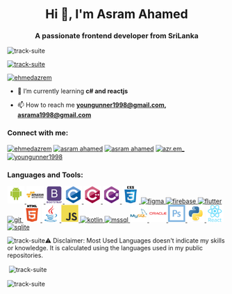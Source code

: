 <h1 align="center">Hi 👋, I'm Asram Ahamed</h1>
<h3 align="center">A passionate frontend developer from SriLanka</h3>

<p align="left"> <img src="https://komarev.com/ghpvc/?username=track-suite&label=Profile%20views&color=0e75b6&style=flat" alt="track-suite" /> </p>

<p align="left"> <a href="https://github.com/ryo-ma/github-profile-trophy"><img src="https://github-profile-trophy.vercel.app/?username=track-suite" alt="track-suite" /></a> </p>

<p align="left"> <a href="https://twitter.com/ehmedazrem" target="blank"><img src="https://img.shields.io/twitter/follow/ehmedazrem?logo=twitter&style=for-the-badge" alt="ehmedazrem" /></a> </p>

- 🌱 I’m currently learning **c# and reactjs**

- 📫 How to reach me **youngunner1998@gmail.com, asrama1998@gmail.com**

<h3 align="left">Connect with me:</h3>
<p align="left">
<a href="https://twitter.com/ehmedazrem" target="blank"><img align="center" src="https://cdn.jsdelivr.net/npm/simple-icons@3.0.1/icons/twitter.svg" alt="ehmedazrem" height="30" width="40" /></a>
<a href="https://linkedin.com/in/asram ahamed" target="blank"><img align="center" src="https://cdn.jsdelivr.net/npm/simple-icons@3.0.1/icons/linkedin.svg" alt="asram ahamed" height="30" width="40" /></a>
<a href="https://fb.com/asram ahamed" target="blank"><img align="center" src="https://cdn.jsdelivr.net/npm/simple-icons@3.0.1/icons/facebook.svg" alt="asram ahamed" height="30" width="40" /></a>
<a href="https://instagram.com/azr.em_" target="blank"><img align="center" src="https://cdn.jsdelivr.net/npm/simple-icons@3.0.1/icons/instagram.svg" alt="azr.em_" height="30" width="40" /></a>
<a href="https://www.hackerrank.com/youngunner1998" target="blank"><img align="center" src="https://cdn.jsdelivr.net/npm/simple-icons@3.0.1/icons/hackerrank.svg" alt="youngunner1998" height="30" width="40" /></a>
</p>

<h3 align="left">Languages and Tools:</h3>
<p align="left"> <a href="https://developer.android.com" target="_blank"> <img src="https://raw.githubusercontent.com/devicons/devicon/master/icons/android/android-original-wordmark.svg" alt="android" width="40" height="40"/> </a> <a href="https://aws.amazon.com" target="_blank"> <img src="https://raw.githubusercontent.com/devicons/devicon/master/icons/amazonwebservices/amazonwebservices-original-wordmark.svg" alt="aws" width="40" height="40"/> </a> <a href="https://getbootstrap.com" target="_blank"> <img src="https://raw.githubusercontent.com/devicons/devicon/master/icons/bootstrap/bootstrap-plain-wordmark.svg" alt="bootstrap" width="40" height="40"/> </a> <a href="https://www.cprogramming.com/" target="_blank"> <img src="https://raw.githubusercontent.com/devicons/devicon/master/icons/c/c-original.svg" alt="c" width="40" height="40"/> </a> <a href="https://www.w3schools.com/cpp/" target="_blank"> <img src="https://raw.githubusercontent.com/devicons/devicon/master/icons/cplusplus/cplusplus-original.svg" alt="cplusplus" width="40" height="40"/> </a> <a href="https://www.w3schools.com/cs/" target="_blank"> <img src="https://raw.githubusercontent.com/devicons/devicon/master/icons/csharp/csharp-original.svg" alt="csharp" width="40" height="40"/> </a> <a href="https://www.w3schools.com/css/" target="_blank"> <img src="https://raw.githubusercontent.com/devicons/devicon/master/icons/css3/css3-original-wordmark.svg" alt="css3" width="40" height="40"/> </a> <a href="https://www.figma.com/" target="_blank"> <img src="https://www.vectorlogo.zone/logos/figma/figma-icon.svg" alt="figma" width="40" height="40"/> </a> <a href="https://firebase.google.com/" target="_blank"> <img src="https://www.vectorlogo.zone/logos/firebase/firebase-icon.svg" alt="firebase" width="40" height="40"/> </a> <a href="https://flutter.dev" target="_blank"> <img src="https://www.vectorlogo.zone/logos/flutterio/flutterio-icon.svg" alt="flutter" width="40" height="40"/> </a> <a href="https://git-scm.com/" target="_blank"> <img src="https://www.vectorlogo.zone/logos/git-scm/git-scm-icon.svg" alt="git" width="40" height="40"/> </a> <a href="https://www.w3.org/html/" target="_blank"> <img src="https://raw.githubusercontent.com/devicons/devicon/master/icons/html5/html5-original-wordmark.svg" alt="html5" width="40" height="40"/> </a> <a href="https://www.java.com" target="_blank"> <img src="https://raw.githubusercontent.com/devicons/devicon/master/icons/java/java-original.svg" alt="java" width="40" height="40"/> </a> <a href="https://developer.mozilla.org/en-US/docs/Web/JavaScript" target="_blank"> <img src="https://raw.githubusercontent.com/devicons/devicon/master/icons/javascript/javascript-original.svg" alt="javascript" width="40" height="40"/> </a> <a href="https://kotlinlang.org" target="_blank"> <img src="https://www.vectorlogo.zone/logos/kotlinlang/kotlinlang-icon.svg" alt="kotlin" width="40" height="40"/> </a> <a href="https://www.microsoft.com/en-us/sql-server" target="_blank"> <img src="https://cdn.worldvectorlogo.com/logos/microsoft-sql-server.svg" alt="mssql" width="40" height="40"/> </a> <a href="https://www.mysql.com/" target="_blank"> <img src="https://raw.githubusercontent.com/devicons/devicon/master/icons/mysql/mysql-original-wordmark.svg" alt="mysql" width="40" height="40"/> </a> <a href="https://www.oracle.com/" target="_blank"> <img src="https://raw.githubusercontent.com/devicons/devicon/master/icons/oracle/oracle-original.svg" alt="oracle" width="40" height="40"/> </a> <a href="https://www.photoshop.com/en" target="_blank"> <img src="https://raw.githubusercontent.com/devicons/devicon/master/icons/photoshop/photoshop-line.svg" alt="photoshop" width="40" height="40"/> </a> <a href="https://www.python.org" target="_blank"> <img src="https://raw.githubusercontent.com/devicons/devicon/master/icons/python/python-original.svg" alt="python" width="40" height="40"/> </a> <a href="https://reactjs.org/" target="_blank"> <img src="https://raw.githubusercontent.com/devicons/devicon/master/icons/react/react-original-wordmark.svg" alt="react" width="40" height="40"/> </a> <a href="https://www.sqlite.org/" target="_blank"> <img src="https://www.vectorlogo.zone/logos/sqlite/sqlite-icon.svg" alt="sqlite" width="40" height="40"/> </a> </p>

<p><img align="left" src="https://github-readme-stats.vercel.app/api/top-langs?username=track-suite&show_icons=true&locale=en&layout=compact" alt="track-suite" /></p>
<p>⚠️ Disclaimer: Most Used Languages doesn't indicate my skills or knowledge. It is calculated using the languages used in my public repositories.</p>

<p>&nbsp;<img align="center" src="https://github-readme-stats.vercel.app/api?username=track-suite&show_icons=true&locale=en" alt="track-suite" /></p>

<p><img align="center" src="https://github-readme-streak-stats.herokuapp.com/?user=track-suite&" alt="track-suite" /></p>

